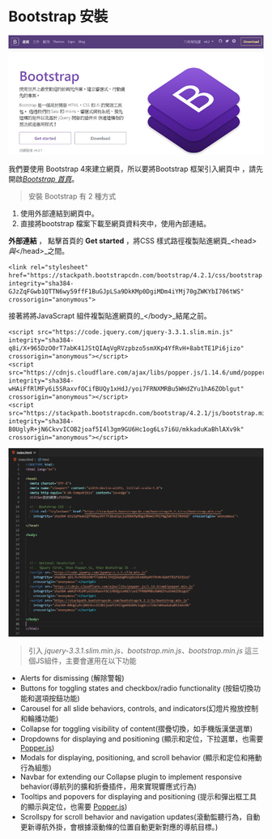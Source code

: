 # Bootstrap 安裝

![](.gitbook/assets/bootstrap4.jpg)

我們要使用 Bootstrap 4來建立網頁，所以要將Bootstrap 框架引入網頁中 ，請先開啟[_Bootstrap 首頁_](https://bootstrap.hexschool.com/)。

> 安裝 Bootstrap 有 2 種方式

1. 使用外部連結到網頁中。
2. 直接將bootstrap 檔案下載至網頁資料夾中，使用內部連結。

**外部連結** ， 點擊首頁的 **Get started** ，將CSS 樣式路徑複製貼進網頁_&lt;head&gt;_與_&lt;/head&gt;_之間。

```markup
<link rel="stylesheet" href="https://stackpath.bootstrapcdn.com/bootstrap/4.2.1/css/bootstrap.min.css" integrity="sha384-GJzZqFGwb1QTTN6wy59ffF1BuGJpLSa9DkKMp0DgiMDm4iYMj70gZWKYbI706tWS" crossorigin="anonymous">
```

接著將將JavaScrapt 組件複製貼進網頁的_&lt;/body&gt;_結尾之前。

```markup
<script src="https://code.jquery.com/jquery-3.3.1.slim.min.js" integrity="sha384-q8i/X+965DzO0rT7abK41JStQIAqVgRVzpbzo5smXKp4YfRvH+8abtTE1Pi6jizo" crossorigin="anonymous"></script>
<script src="https://cdnjs.cloudflare.com/ajax/libs/popper.js/1.14.6/umd/popper.min.js" integrity="sha384-wHAiFfRlMFy6i5SRaxvfOCifBUQy1xHdJ/yoi7FRNXMRBu5WHdZYu1hA6ZOblgut" crossorigin="anonymous"></script>
<script src="https://stackpath.bootstrapcdn.com/bootstrap/4.2.1/js/bootstrap.min.js" integrity="sha384-B0UglyR+jN6CkvvICOB2joaf5I4l3gm9GU6Hc1og6Ls7i6U/mkkaduKaBhlAXv9k" crossorigin="anonymous"></script>
```

![](.gitbook/assets/image%20%287%29.png)

> 引入 _jquery-3.3.1.slim.min.js、bootstrap.min.js、bootstrap.min.js_ 這三個JS組件，主要會運用在以下功能

* Alerts for dismissing \(解除警報\)
* Buttons for toggling states and checkbox/radio functionality \(按鈕切換功能和選項按鈕功能\)
* Carousel for all slide behaviors, controls, and indicators\(幻燈片撥放控制和輪播功能\)
* Collapse for toggling visibility of content\(摺疊切換，如手機版漢堡選單\)
* Dropdowns for displaying and positioning \(顯示和定位，下拉選單，也需要[Popper.js](https://popper.js.org/)\)
* Modals for displaying, positioning, and scroll behavior \(顯示和定位和捲動行為組態\)
* Navbar for extending our Collapse plugin to implement responsive behavior\(導航列的擴和折疊插件，用來實現響應式行為\)
* Tooltips and popovers for displaying and positioning \(提示和彈出框工具的顯示與定位，也需要 [Popper.js](https://popper.js.org/)\)
* Scrollspy for scroll behavior and navigation updates\(滾動監聽行為，自動更新導航外掛，會根據滾動條的位置自動更新對應的導航目標。\)

